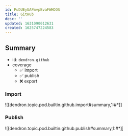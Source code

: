 ```yaml
---
id: PuDUEyUAPmvpBvaFWHDOS
title: GitHub
desc: ''
updated: 1631090012631
created: 1625747224583
---
```

## Summary
- id: `dendron.github`
- coverage
  - ✅ import
  - ✅ publish
  - ❌ export
  

### Import
![[dendron.topic.pod.builtin.github.import#summary,1:#*]]

### Publish
![[dendron.topic.pod.builtin.github.publish#summary,1:#*]]

